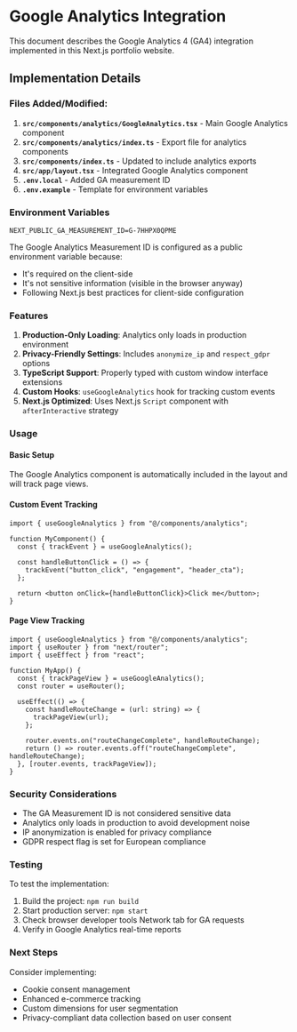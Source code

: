 # Google Analytics Integration

This document describes the Google Analytics 4 (GA4) integration implemented in this Next.js portfolio website.

## Implementation Details

### Files Added/Modified:

1. **`src/components/analytics/GoogleAnalytics.tsx`** - Main Google Analytics component
2. **`src/components/analytics/index.ts`** - Export file for analytics components
3. **`src/components/index.ts`** - Updated to include analytics exports
4. **`src/app/layout.tsx`** - Integrated Google Analytics component
5. **`.env.local`** - Added GA measurement ID
6. **`.env.example`** - Template for environment variables

### Environment Variables

```env
NEXT_PUBLIC_GA_MEASUREMENT_ID=G-7HHPX0QPME
```

The Google Analytics Measurement ID is configured as a public environment variable because:

- It's required on the client-side
- It's not sensitive information (visible in the browser anyway)
- Following Next.js best practices for client-side configuration

### Features

1. **Production-Only Loading**: Analytics only loads in production environment
2. **Privacy-Friendly Settings**: Includes `anonymize_ip` and `respect_gdpr` options
3. **TypeScript Support**: Properly typed with custom window interface extensions
4. **Custom Hooks**: `useGoogleAnalytics` hook for tracking custom events
5. **Next.js Optimized**: Uses Next.js `Script` component with `afterInteractive` strategy

### Usage

#### Basic Setup

The Google Analytics component is automatically included in the layout and will track page views.

#### Custom Event Tracking

```tsx
import { useGoogleAnalytics } from "@/components/analytics";

function MyComponent() {
  const { trackEvent } = useGoogleAnalytics();

  const handleButtonClick = () => {
    trackEvent("button_click", "engagement", "header_cta");
  };

  return <button onClick={handleButtonClick}>Click me</button>;
}
```

#### Page View Tracking

```tsx
import { useGoogleAnalytics } from "@/components/analytics";
import { useRouter } from "next/router";
import { useEffect } from "react";

function MyApp() {
  const { trackPageView } = useGoogleAnalytics();
  const router = useRouter();

  useEffect(() => {
    const handleRouteChange = (url: string) => {
      trackPageView(url);
    };

    router.events.on("routeChangeComplete", handleRouteChange);
    return () => router.events.off("routeChangeComplete", handleRouteChange);
  }, [router.events, trackPageView]);
}
```

### Security Considerations

- The GA Measurement ID is not considered sensitive data
- Analytics only loads in production to avoid development noise
- IP anonymization is enabled for privacy compliance
- GDPR respect flag is set for European compliance

### Testing

To test the implementation:

1. Build the project: `npm run build`
2. Start production server: `npm start`
3. Check browser developer tools Network tab for GA requests
4. Verify in Google Analytics real-time reports

### Next Steps

Consider implementing:

- Cookie consent management
- Enhanced e-commerce tracking
- Custom dimensions for user segmentation
- Privacy-compliant data collection based on user consent
